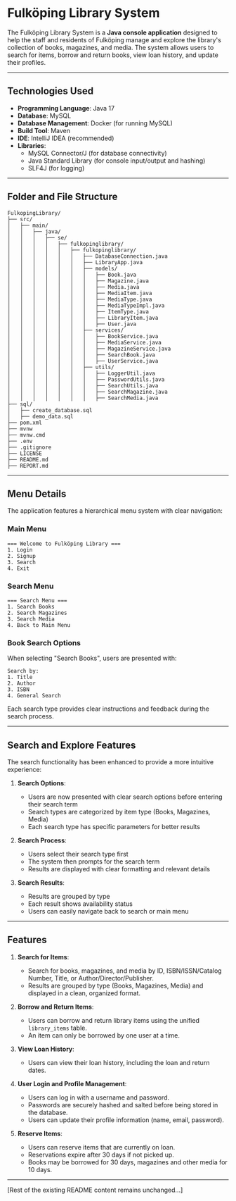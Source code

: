 # **Fulköping Library System**

The Fulköping Library System is a **Java console application** designed to help the staff and residents of Fulköping manage and explore the library's collection of books, magazines, and media. The system allows users to search for items, borrow and return books, view loan history, and update their profiles.

---

## **Technologies Used**
- **Programming Language**: Java 17
- **Database**: MySQL
- **Database Management**: Docker (for running MySQL)
- **Build Tool**: Maven
- **IDE**: IntelliJ IDEA (recommended)
- **Libraries**:
   - MySQL Connector/J (for database connectivity)
   - Java Standard Library (for console input/output and hashing)
   - SLF4J (for logging)

---

## **Folder and File Structure**
```
FulkopingLibrary/
├── src/
│   ├── main/
│   │   ├── java/
│   │   │   ├── se/
│   │   │   │   ├── fulkopinglibrary/
│   │   │   │   │   ├── fulkopinglibrary/
│   │   │   │   │   │   ├── DatabaseConnection.java
│   │   │   │   │   │   ├── LibraryApp.java
│   │   │   │   │   │   ├── models/
│   │   │   │   │   │   │   ├── Book.java
│   │   │   │   │   │   │   ├── Magazine.java
│   │   │   │   │   │   │   ├── Media.java
│   │   │   │   │   │   │   ├── MediaItem.java
│   │   │   │   │   │   │   ├── MediaType.java
│   │   │   │   │   │   │   ├── MediaTypeImpl.java
│   │   │   │   │   │   │   ├── ItemType.java
│   │   │   │   │   │   │   ├── LibraryItem.java
│   │   │   │   │   │   │   ├── User.java
│   │   │   │   │   │   ├── services/
│   │   │   │   │   │   │   ├── BookService.java
│   │   │   │   │   │   │   ├── MediaService.java
│   │   │   │   │   │   │   ├── MagazineService.java
│   │   │   │   │   │   │   ├── SearchBook.java
│   │   │   │   │   │   │   ├── UserService.java
│   │   │   │   │   │   ├── utils/
│   │   │   │   │   │   │   ├── LoggerUtil.java
│   │   │   │   │   │   │   ├── PasswordUtils.java
│   │   │   │   │   │   │   ├── SearchUtils.java
│   │   │   │   │   │   │   ├── SearchMagazine.java
│   │   │   │   │   │   │   ├── SearchMedia.java
├── sql/
│   ├── create_database.sql
│   ├── demo_data.sql
├── pom.xml
├── mvnw
├── mvnw.cmd
├── .env
├── .gitignore
├── LICENSE
├── README.md
├── REPORT.md
```

---

## **Menu Details**

The application features a hierarchical menu system with clear navigation:

### Main Menu
```
=== Welcome to Fulköping Library ===
1. Login
2. Signup
3. Search
4. Exit
```

### Search Menu
```
=== Search Menu ===
1. Search Books
2. Search Magazines
3. Search Media
4. Back to Main Menu
```

### Book Search Options
When selecting "Search Books", users are presented with:
```
Search by:
1. Title
2. Author
3. ISBN
4. General Search
```

Each search type provides clear instructions and feedback during the search process.

---

## **Search and Explore Features**

The search functionality has been enhanced to provide a more intuitive experience:

1. **Search Options**:
   - Users are now presented with clear search options before entering their search term
   - Search types are categorized by item type (Books, Magazines, Media)
   - Each search type has specific parameters for better results

2. **Search Process**:
   - Users select their search type first
   - The system then prompts for the search term
   - Results are displayed with clear formatting and relevant details

3. **Search Results**:
   - Results are grouped by type
   - Each result shows availability status
   - Users can easily navigate back to search or main menu

---

## **Features**
1. **Search for Items**:
   - Search for books, magazines, and media by ID, ISBN/ISSN/Catalog Number, Title, or Author/Director/Publisher.
   - Results are grouped by type (Books, Magazines, Media) and displayed in a clean, organized format.

2. **Borrow and Return Items**:
   - Users can borrow and return library items using the unified `library_items` table.
   - An item can only be borrowed by one user at a time.

3. **View Loan History**:
   - Users can view their loan history, including the loan and return dates.

4. **User Login and Profile Management**:
   - Users can log in with a username and password.
   - Passwords are securely hashed and salted before being stored in the database.
   - Users can update their profile information (name, email, password).

5. **Reserve Items**:
   - Users can reserve items that are currently on loan.
   - Reservations expire after 30 days if not picked up.
   - Books may be borrowed for 30 days, magazines and other media for 10 days.

---

[Rest of the existing README content remains unchanged...]
